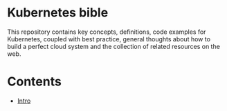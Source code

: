 Kubernetes bible
=================

This repository contains key concepts, definitions, code examples for Kubernetes, coupled with best practice,
general thoughts about how to build a perfect cloud system and the collection of related resources on the web.

# Contents

* [Intro](./main/01-intro.md)